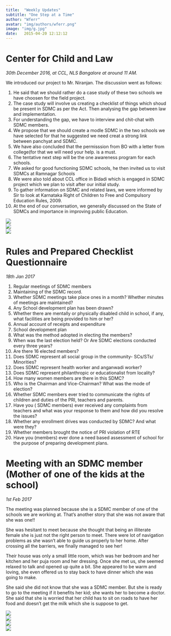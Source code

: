 ```yaml
---
title:  "Weekly Updates"
subtitle: "One Step at a Time"
author: "Wferr"
avatar: "img/authors/wferr.png"
image: "img/g.jpg"
date:   2015-04-20 12:12:12
---
```


# Center for Child and Law

_30th December 2016, at CCL, NLS Bangalore at around 11 AM._

We introduced our project to Mr. Niranjan. The discussion went as follows:

1. He said that we should rather do a case study of these two schools we have choosen for the field project.
2. The case study will involve us creating a checklist of things which shoud be present in SDMC as per the Act.
Then analysing the gap between law and implementation.
3. For understanding the gap, we have to interview and chit-chat with SDMC members.
4. We propose that we should create a modle SDMC in the two schools we have selected for that he suggested we need
creat a strong link between panchyat and SDMC.
5. We have also concluded that the permisssion from BO with a letter from college(for that we will need your  help. is
a must.
6. The tentative next step will be the one awareness program for each schools.
7. We asked for good functioning SDMC schools, he then invited us to visit SDMCs at Ramnagar Schools
8. We were also told about CCL office in Bidadi which is engaged in SDMC project which we plan to visit after our initial study.
9. To gather information on SDMC and related laws, we were informed by Sir to look at Karnataka Right of Children to Free and Compulsory Education Rules, 2009.
10. At the end of our conversation, we generally discussed on the State of SDMCs and importance in improving public Education.

<img src='img/weekly_1.jpg'>
<br>
<img src='img/weekly_2.jpg'>
<br>
<img src='img/weekly_3.jpg'>

# Rules and Prepared Checklist Questionnaire

_18th Jan 2017_

1. Regular meetings of SDMC members
2. Maintaining of the SDMC record.
3. Whether SDMC meetings take place ones in a month?  Whether minutes of meetings are maintained?
4. Any School development plan has been drawn?
5. Whether there are mentally or physically disabled child in school, if any, what facilities are being provided to him or her?
6. Annual account of receipts and expenditure
7. School development plan
8. What was the method adopted in electing the members?
9. When was the last election held? Or Are SDMC elections conducted every three years?
10. Are there 16 elected members?
11. Does SDMC represent all social group in the community- SCs/STs/ Minorities?
12. Does SDMC represent health worker and anganwadi worker?
13. Does SDMC represent philanthropic or educationalist from locality?
14. How many women members are there in this SDMC?
15. Who is the Chairman and Vice-Chairman? What was the mode of election?
16. Whether SDMC members ever tried to communicate the rights of children and duties of the PRI, teachers and parents.
17. Have you ( SDMC members) ever received any complaints from teachers and what was your response to them and how did you resolve the issues?
18. Whether any enrollment drives was conducted by SDMC? And what were they?
19. Whether members brought the notice of PRI violation of RTE
20. Have you (members) ever done a  need based assessment of school for the purpose of preparing development plans.

# Meeting with an SDMC member (Mother of one of the kids at the school)

_1st Feb 2017_

The meeting was planned because she is a SDMC member of one of the schools we are working at. That’s another story that she was not aware that she was one!!

She was hesitant to meet because she thought that being an illiterate female she is just not the right person to meet. There were lot of navigation problems as she wasn’t able to guide us properly to her home. After crossing all the barriers, we finally managed to see her!

Their house was only a small little room, which was her bedroom and her kitchen and her puja room and her dressing. Once she met us, she seemed relaxed to talk and opened up quite a bit. She appeared to be warm and loving, she even offered us to stay back to have dinner which she was going to make.

She said she did not know that she was a SDMC member. But she is ready to go to the meeting if it benefits her kid; she wants her to become a doctor. She said that she is worried that her child has to sit on roads to have her food and doesn’t get the milk which she is suppose to get.

<img src='img/weekly_4.jpg'>
<br>
<img src='img/weekly_5.jpg'>
<br>
<img src='img/weekly_6.jpg'>
<br>
<img src='img/weekly_7.jpg'>
